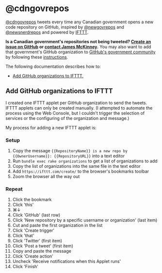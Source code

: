 # @cdngovrepos

[@cdngovrepos](https://twitter.com/cdngovrepos) tweets every time any Canadian government opens a new code repository on GitHub, inspired by [@newgovrepos](https://twitter.com/newgovrepos) and [@newsnerdrepos](https://twitter.com/newsnerdrepos) and powered by [IFTTT](https://ifttt.com/).

**Is a Canadian government's repositories not being tweeted? [Create an issue on GitHub](https://github.com/jpmckinney/open_source_canada/issues/new) or [contact James McKinney](mailto:james@slashpoundbang.com).** You may also want to add that government's GitHub organization to [GitHub's government community](https://government.github.com/community/#canada) by following these [instructions](https://government.github.com/community/#add-an-organization-to-the-list).

The following documentation describes how to:

* [Add GitHub organizations to IFTTT.](#add-github-organizations-to-ifttt)

## Add GitHub organizations to IFTTT

I created one IFTTT applet per GitHub organization to send the tweets. IFTTT applets can only be created manually. (I attempted to automate the process using the Web Console, but I couldn't trigger the selection of services or the configuring of the organization and message.)

My process for adding a new IFTTT applet is:

### Setup

1. Copy the message `{{RepositoryName}} is a new repo by {{OwnerUsername}}: {{RepositoryURL}}` into a text editor
1. Run `bundle exec rake organizations` to get a list of organizations to add
1. Copy the list of organizations into the same file in the text editor
1. Add `https://ifttt.com/create/` to the browser's bookmarks toolbar
1. Zoom the browser all the way out

### Repeat

1. Click the bookmark
1. Click 'this'
1. ⌘↓
1. Click 'GitHub' (last row)
1. Click 'New repository by a specific username or organization' (last item)
1. Cut and paste the first organization in the list
1. Click 'Create trigger'
1. Click 'that'
1. Click 'Twitter' (first item)
1. Click 'Post a tweet' (first item)
1. Copy and paste the message
1. Click 'Create action'
1. Uncheck 'Receive notifications when this Applet runs'
1. Click 'Finish'
